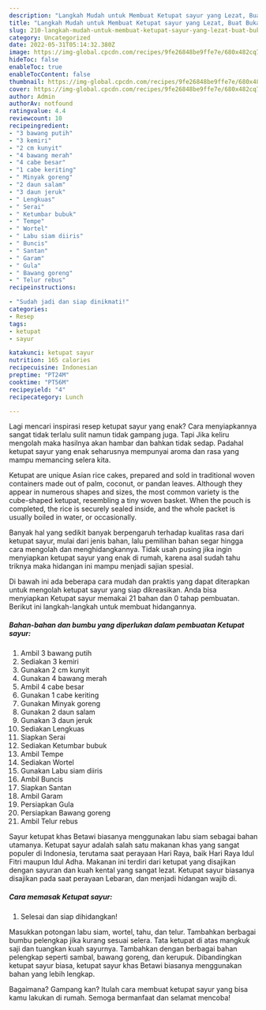 ```yaml
---
description: "Langkah Mudah untuk Membuat Ketupat sayur yang Lezat, Buat Buka Puasa}"
title: "Langkah Mudah untuk Membuat Ketupat sayur yang Lezat, Buat Buka Puasa}"
slug: 210-langkah-mudah-untuk-membuat-ketupat-sayur-yang-lezat-buat-buka-puasa
category: Uncategorized
date: 2022-05-31T05:14:32.380Z
image: https://img-global.cpcdn.com/recipes/9fe26848be9ffe7e/680x482cq70/ketupat-sayur-foto-resep-utama.jpg
hideToc: false
enableToc: true
enableTocContent: false
thumbnail: https://img-global.cpcdn.com/recipes/9fe26848be9ffe7e/680x482cq70/ketupat-sayur-foto-resep-utama.jpg
cover: https://img-global.cpcdn.com/recipes/9fe26848be9ffe7e/680x482cq70/ketupat-sayur-foto-resep-utama.jpg
author: Admin
authorAv: notfound
ratingvalue: 4.4
reviewcount: 10
recipeingredient:
- "3 bawang putih"
- "3 kemiri"
- "2 cm kunyit"
- "4 bawang merah"
- "4 cabe besar"
- "1 cabe keriting"
- " Minyak goreng"
- "2 daun salam"
- "3 daun jeruk"
- " Lengkuas"
- " Serai"
- " Ketumbar bubuk"
- " Tempe"
- " Wortel"
- " Labu siam diiris"
- " Buncis"
- " Santan"
- " Garam"
- " Gula"
- " Bawang goreng"
- " Telur rebus"
recipeinstructions:

- "Sudah jadi dan siap dinikmati!"
categories:
- Resep
tags:
- ketupat
- sayur

katakunci: ketupat sayur 
nutrition: 165 calories
recipecuisine: Indonesian
preptime: "PT24M"
cooktime: "PT56M"
recipeyield: "4"
recipecategory: Lunch

---
```



Lagi mencari inspirasi resep ketupat sayur yang enak? Cara menyiapkannya sangat tidak terlalu sulit namun tidak gampang juga. Tapi Jika keliru mengolah maka hasilnya akan hambar dan bahkan tidak sedap. Padahal ketupat sayur yang enak seharusnya mempunyai aroma dan rasa yang mampu memancing selera kita.


Ketupat are unique Asian rice cakes, prepared and sold in traditional woven containers made out of palm, coconut, or pandan leaves. Although they appear in numerous shapes and sizes, the most common variety is the cube-shaped ketupat, resembling a tiny woven basket. When the pouch is completed, the rice is securely sealed inside, and the whole packet is usually boiled in water, or occasionally.

Banyak hal yang sedikit banyak berpengaruh terhadap kualitas rasa dari ketupat sayur, mulai dari jenis bahan, lalu pemilihan bahan segar hingga cara mengolah dan menghidangkannya. Tidak usah pusing jika ingin menyiapkan ketupat sayur yang enak di rumah, karena asal sudah tahu triknya maka hidangan ini mampu menjadi sajian spesial.


Di bawah ini ada beberapa cara mudah dan praktis yang dapat diterapkan untuk mengolah ketupat sayur yang siap dikreasikan. Anda bisa menyiapkan Ketupat sayur memakai 21 bahan dan 0 tahap pembuatan. Berikut ini langkah-langkah untuk membuat hidangannya.

<!--inarticleads1-->

##### Bahan-bahan dan bumbu yang diperlukan dalam pembuatan Ketupat sayur:

1. Ambil 3 bawang putih
1. Sediakan 3 kemiri
1. Gunakan 2 cm kunyit
1. Gunakan 4 bawang merah
1. Ambil 4 cabe besar
1. Gunakan 1 cabe keriting
1. Gunakan  Minyak goreng
1. Gunakan 2 daun salam
1. Gunakan 3 daun jeruk
1. Sediakan  Lengkuas
1. Siapkan  Serai
1. Sediakan  Ketumbar bubuk
1. Ambil  Tempe
1. Sediakan  Wortel
1. Gunakan  Labu siam diiris
1. Ambil  Buncis
1. Siapkan  Santan
1. Ambil  Garam
1. Persiapkan  Gula
1. Persiapkan  Bawang goreng
1. Ambil  Telur rebus


Sayur ketupat khas Betawi biasanya menggunakan labu siam sebagai bahan utamanya. Ketupat sayur adalah salah satu makanan khas yang sangat populer di Indonesia, terutama saat perayaan Hari Raya, baik Hari Raya Idul Fitri maupun Idul Adha. Makanan ini terdiri dari ketupat yang disajikan dengan sayuran dan kuah kental yang sangat lezat. Ketupat sayur biasanya disajikan pada saat perayaan Lebaran, dan menjadi hidangan wajib di. 

<!--inarticleads2-->

##### Cara memasak Ketupat sayur:


1. Selesai dan siap dihidangkan!

Masukkan potongan labu siam, wortel, tahu, dan telur. Tambahkan berbagai bumbu pelengkap jika kurang sesuai selera. Tata ketupat di atas mangkuk saji dan tuangkan kuah sayurnya. Tambahkan dengan berbagai bahan pelengkap seperti sambal, bawang goreng, dan kerupuk. Dibandingkan ketupat sayur biasa, ketupat sayur khas Betawi biasanya menggunakan bahan yang lebih lengkap. 

Bagaimana? Gampang kan? Itulah cara membuat ketupat sayur yang bisa kamu lakukan di rumah. Semoga bermanfaat dan selamat mencoba!
